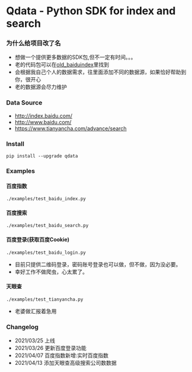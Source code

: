 # Qdata - Python SDK for index and search

### 为什么给项目改了名

* 想做一个提供更多数据的SDK包,但不一定有时间。。。
* 老的代码包可以在<a href="https://github.com/longxiaofei/spider-BaiduIndex/tree/old_baiduindex">old_baiduindex</a>里找到
* 会根据我自己个人的数据需求，往里面添加不同的数据源，如果恰好帮助到你，很开心
* 老的数据源会尽力维护

### Data Source

* http://index.baidu.com/
* http://www.baidu.com/
* https://www.tianyancha.com/advance/search

### Install

```shell script
pip install --upgrade qdata
```

### Examples

#### 百度指数
`./examples/test_baidu_index.py`

#### 百度搜索
`./examples/test_baidu_search.py`

#### 百度登录(获取百度Cookie)
`./examples/test_baidu_login.py`

* 目前只提供二维码登录，密码账号登录也可以做，但不做，因为没必要。
* 幸好工作不做爬虫，心太累了。

#### 天眼查
`./examples/test_tianyancha.py`

* 老婆做汇报着急用

### Changelog

* 2021/03/25 上线
* 2021/03/26 更新百度登录功能
* 2021/04/07 百度指数新增:实时百度指数
* 2021/04/13 添加天眼查高级搜索公司数数据
